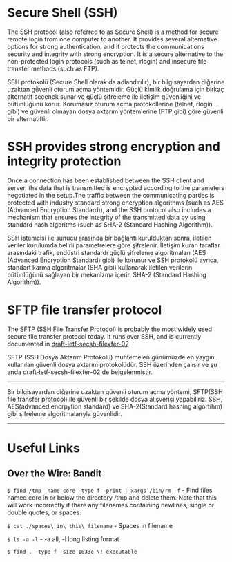 # Secure Shell (SSH)

The SSH protocol (also referred to as Secure Shell) is a method for secure remote login from one computer to another. It provides several alternative options for strong authentication, and it protects the communications security and integrity with strong encryption. It is a secure alternative to the non-protected login protocols (such as telnet, rlogin) and insecure file transfer methods (such as FTP).

SSH protokolü (Secure Shell olarak da adlandırılır), bir bilgisayardan diğerine uzaktan güvenli oturum açma yöntemidir. Güçlü kimlik doğrulama için birkaç alternatif seçenek sunar ve güçlü şifreleme ile iletişim güvenliğini ve bütünlüğünü korur. Korumasız oturum açma protokollerine (telnet, rlogin gibi) ve güvenli olmayan dosya aktarım yöntemlerine (FTP gibi) göre güvenli bir alternatiftir.

# SSH provides strong encryption and integrity protection

Once a connection has been established between the SSH client and server, the data that is transmitted is encrypted according to the parameters negotiated in the setup.The traffic between the communicating parties is protected with industry standard strong encryption algorithms (such as AES (Advanced Encryption Standard)), and the SSH protocol also includes a mechanism that ensures the integrity of the transmitted data by using standard hash algoritms (such as SHA-2 (Standard Hashing Algorithm)).

SSH istemcisi ile sunucu arasında bir bağlantı kurulduktan sonra, iletilen veriler kurulumda belirli parametrelere göre şifrelenir. İletişim kuran taraflar arasındaki trafik, endüstri standardı güçlü şifreleme algoritmaları (AES (Advanced Encryption Standard) gibi) ile korunur ve SSH protokolü ayrıca, standart karma algoritmalar (SHA gibi) kullanarak iletilen verilerin bütünlüğünü sağlayan bir mekanizma içerir. SHA-2 (Standard Hashing Algorithm)).

# SFTP file transfer protocol

The [SFTP (SSH File Transfer Protocol)](https://www.ssh.com/ssh/sftp/) is probably the most widely used secure file transfer protocol today. It runs over SSH, and is currently documented in [draft-ietf-secsh-filexfer-02](https://assets.ctfassets.net/0lvk5dbamxpi/7tKyATFtzJv1k27E2Ucc2M/24d0c903741607757509f66183afa9fc/draft-ietf-secsh-filexfer-02)

SFTP (SSH Dosya Aktarım Protokolü) muhtemelen günümüzde en yaygın kullanılan güvenli dosya aktarım protokolüdür. SSH üzerinden çalışır ve şu anda draft-ietf-secsh-filexfer-02'de belgelenmiştir.

---

Bir bilgisayardan diğerine uzaktan güvenli oturum açma yöntemi, SFTP(SSH file transfer protocol) ile güvenli bir şekilde dosya alışverişi yapabiliriz. SSH, AES(advanced encrpytion standard) ve SHA-2(Standard hashing algortihm) gibi şifreleme algoritmalarıyla güvenlidir.

---

# Useful Links

## Over the Wire: Bandit

`$ find /tmp -name core -type f -print | xargs /bin/rm -f` - Find files named core in or below the directory /tmp and delete them.  Note that this will work incorrectly if there any filenames containing newlines, single or double quotes, or spaces.

`$ cat ./spaces\ in\ this\ filename` - Spaces in filename

`$ ls -a -l` - -a all, -l long listing format

`$ find . -type f -size 1033c \! executable`
